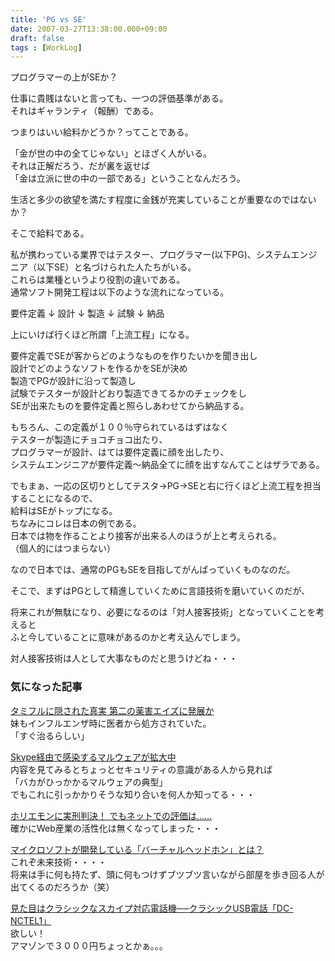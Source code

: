 ```yaml
---
title: 'PG vs SE'
date: 2007-03-27T13:38:00.000+09:00
draft: false
tags : [WorkLog]
---
```


プログラマーの上がSEか？  
  
仕事に貴賎はないと言っても、一つの評価基準がある。  
それはギャランティ（報酬）である。  
  
つまりはいい給料かどうか？ってことである。  
  
「金が世の中の全てじゃない」とほざく人がいる。  
それは正解だろう、だが裏を返せば  
「金は立派に世の中の一部である」ということなんだろう。  
  
生活と多少の欲望を満たす程度に金銭が充実していることが重要なのではないか？  
  
そこで給料である。  
  
私が携わっている業界ではテスター、プログラマー(以下PG)、システムエンジニア（以下SE）と名づけられた人たちがいる。  
これらは業種というより役割の違いである。  
通常ソフト開発工程は以下のような流れになっている。  
  

要件定義 ↓ 設計 ↓ 製造 ↓ 試験 ↓ 納品  

  
  
上にいけば行くほど所謂「上流工程」になる。  
  
要件定義でSEが客からどのようなものを作りたいかを聞き出し  
設計でどのようなソフトを作るかをSEが決め  
製造でPGが設計に沿って製造し  
試験でテスターが設計どおり製造できてるかのチェックをし  
SEが出来たものを要件定義と照らしあわせてから納品する。  
  
もちろん、この定義が１００％守られているはずはなく  
テスターが製造にチョコチョコ出たり、  
プログラマーが設計、はては要件定義に顔を出したり、  
システムエンジニアが要件定義～納品全てに顔を出すなんてことはザラである。  
  
でもまぁ、一応の区切りとしてテスタ→PG→SEと右に行くほど上流工程を担当することになるので、  
給料はSEがトップになる。  
ちなみにコレは日本の例である。  
日本では物を作ることより接客が出来る人のほうが上と考えられる。  
（個人的にはつまらない）  
  
なので日本では、通常のPGもSEを目指してがんばっていくものなのだ。  
  
そこで、まずはPGとして精進していくために言語技術を磨いていくのだが、  
  
将来これが無駄になり、必要になるのは「対人接客技術」となっていくことを考えると  
ふと今していることに意味があるのかと考え込んでしまう。  
  
対人接客技術は人として大事なものだと思うけどね・・・  
  
  
  

### 気になった記事

[タミフルに隠された真実 第二の薬害エイズに発展か](http://www.nikkeibp.co.jp/style/biz/feature/tachibana/media/070324_tamiflu/index.html "タミフルに隠された真実")  
妹もインフルエンザ時に医者から処方されていた。  
「すぐ治るらしい」  
  
[Skype経由で感染するマルウェアが拡大中](http://www.atmarkit.co.jp/news/200703/23/skype.html "Skype経由で感染するマルウェアが拡大中")  
内容を見てみるとちょっとセキュリティの意識がある人から見れば  
「バカがひっかかるマルウェアの典型」  
でもこれに引っかかりそうな知り合いを何人か知ってる・・・  
  
[ホリエモンに実刑判決！ でもネットでの評価は……](http://arena.nikkeibp.co.jp/col/20070323/121337/ "ホリエモンに実刑判決！ でもネットでの評価は……")  
確かにWeb産業の活性化は無くなってしまった・・・  
  
[マイクロソフトが開発している「バーチャルヘッドホン」とは？](http://gigazine.net/index.php?/news/comments/20070327_virtual/ "マイクロソフトが開発している「バーチャルヘッドホン」とは？")  
これぞ未来技術・・・・  
将来は手に何も持たず、頭に何もつけずブツブツ言いながら部屋を歩き回る人が出てくるのだろうか（笑）  
  
[見た目はクラシックなスカイプ対応電話機──クラシックUSB電話「DC-NCTEL1」](http://arena.nikkeibp.co.jp/col/20070302/121071/ "見た目はクラシックなスカイプ対応電話機──クラシックUSB電話「DC-NCTEL1」")  
欲しい！  
アマゾンで３０００円ちょっとかぁ。。。
